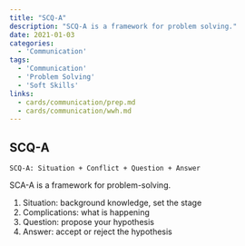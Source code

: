 ```yaml
---
title: "SCQ-A"
description: "SCQ-A is a framework for problem solving."
date: 2021-01-03
categories:
  - 'Communication'
tags:
  - 'Communication'
  - 'Problem Solving'
  - 'Soft Skills'
links:
  - cards/communication/prep.md
  - cards/communication/wwh.md
---
```


## SCQ-A

```
SCQ-A: Situation + Conflict + Question + Answer
```

SCA-A is a framework for problem-solving.

1. Situation: background knowledge, set the stage
2. Complications: what is happening
3. Question: propose your hypothesis
4. Answer: accept or reject the hypothesis


